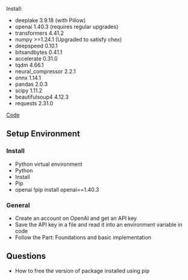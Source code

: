 Install:

- deeplake 3.9.18 (with Pillow)
- openai 1.40.3 (requires regular upgrades)
- transformers 4.41.2
- numpy >=1.24.1 (Upgraded to satisfy chex)
- deepspeed 0.10.1
- bitsandbytes 0.41.1
- accelerate 0.31.0
- tqdm 4.66.1
- neural_compressor 2.2.1
- onnx 1.14.1
- pandas 2.0.3
- scipy 1.11.2
- beautifulsoup4 4.12.3
- requests 2.31.0

[Code](https://github.com/Denis2054/RAG-Driven-Generative-AI)

## Setup Environment

### Install 

- Python virtual environment
- Python
- Install 
- Pip
- openai 
	!pip install openai==1.40.3 

### General

- Create an account on OpenAI and get an API key
- Save the API key in a file and read it into an environment variable in code
- Follow the Part: Foundations and basic implementation

## Questions

- How to free the version of package installed using pip


